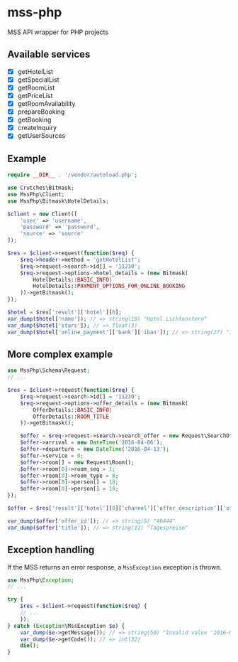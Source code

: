 # mss-php
MSS API wrapper for PHP projects

## Available services
- [x] getHotelList
- [x] getSpecialList
- [x] getRoomList
- [x] getPriceList
- [x] getRoomAvailability
- [x] prepareBooking
- [x] getBooking
- [x] createInquiry
- [x] getUserSources

## Example
```php
require __DIR__ . '/vendor/autoload.php';

use Crutches\Bitmask;
use MssPhp\Client;
use MssPhp\Bitmask\HotelDetails;

$client = new Client([
    'user' => 'username',
    'password' => 'password',
    'source' => 'source'
]);

$res = $client->request(function($req) {
    $req->header->method = 'getHotelList';
    $req->request->search->id[] = '11230';
    $req->request->options->hotel_details = (new Bitmask(
        HotelDetails::BASIC_INFO|
        HotelDetails::PAYMENT_OPTIONS_FOR_ONLINE_BOOKING
    ))->getBitmask();
});

$hotel = $res['result']['hotel'][0];
var_dump($hotel['name']); // => string(18) "Hotel Lichtenstern"
var_dump($hotel['stars']); // => float(3)
var_dump($hotel['online_payment']['bank']['iban']); // => string(27) "IT28K0818758740000001021022"
```

## More complex example
```php
use MssPhp\Schema\Request;
// ...

$res = $client->request(function($req) {
    $req->request->search->id[] = '11230';
    $req->request->options->offer_details = (new Bitmask(
        OfferDetails::BASIC_INFO|
        OfferDetails::ROOM_TITLE
    ))->getBitmask();

    $offer = $req->request->search->search_offer = new Request\SearchOffer();
    $offer->arrival = new DateTime('2016-04-06');
    $offer->departure = new DateTime('2016-04-13');
    $offer->service = 0;
    $offer->room[] = new Request\Room();
    $offer->room[0]->room_seq = 1;
    $offer->room[0]->room_type = 0;
    $offer->room[0]->person[] = 18;
    $offer->room[0]->person[] = 18;
});

$offer = $res['result']['hotel'][0]['channel']['offer_description']['offer'][0];

var_dump($offer['offer_id']); // => string(5) "40444"
var_dump($offer['title']); // => string(11) "Tagespreise"
```

## Exception handling
If the MSS returns an error response, a `MssException` exception is thrown.

```php
use MssPhp\Exception;
// ...

try {
    $res = $client->request(function($req) {
    // ...
    });
} catch (Exception\MssException $e) {
    var_dump($e->getMessage()); // => string(50) "Invalid value '2016-04-08' for parameter 'arrival'"
    var_dump($e->getCode()); // => int(32)
    die();
}
```
